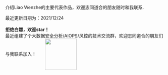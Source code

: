 
 介绍Liao Wenzhe的主要代表作品，欢迎志同道合的朋友随时和我联系.
  
最近更新日期为：2021/12/24<br><br>
**拒绝白嫖，欢迎star！**<br>
最近组建了个大数据安全分析/AIOPS/风控的技术交流群，欢迎志同道合的朋友们与我联系加入！&emsp;&emsp;<img width="100" height="100" align=center src="https://user-images.githubusercontent.com/45705519/147529773-5474a194-b323-4f34-b5c9-a46442afa68f.png"/>
